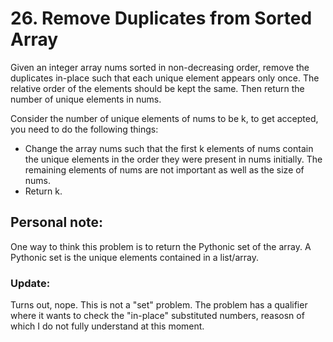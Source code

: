 # 26. Remove Duplicates from Sorted Array

Given an integer array nums sorted in non-decreasing order, remove the duplicates in-place such that each unique element appears only once. The relative order of the elements should be kept the same. Then return the number of unique elements in nums.

Consider the number of unique elements of nums to be k, to get accepted, you need to do the following things:

- Change the array nums such that the first k elements of nums contain the unique elements in the order they were present in nums initially. The remaining elements of nums are not important as well as the size of nums.
- Return k.


## Personal note:

One way to think this problem is to return the Pythonic set of the array. A Pythonic set is the unique elements contained in a list/array.

### Update:
Turns out, nope. This is not a "set" problem. The problem has a qualifier where it wants to check the "in-place" substituted numbers, reasosn of which I do not fully understand at this moment.
